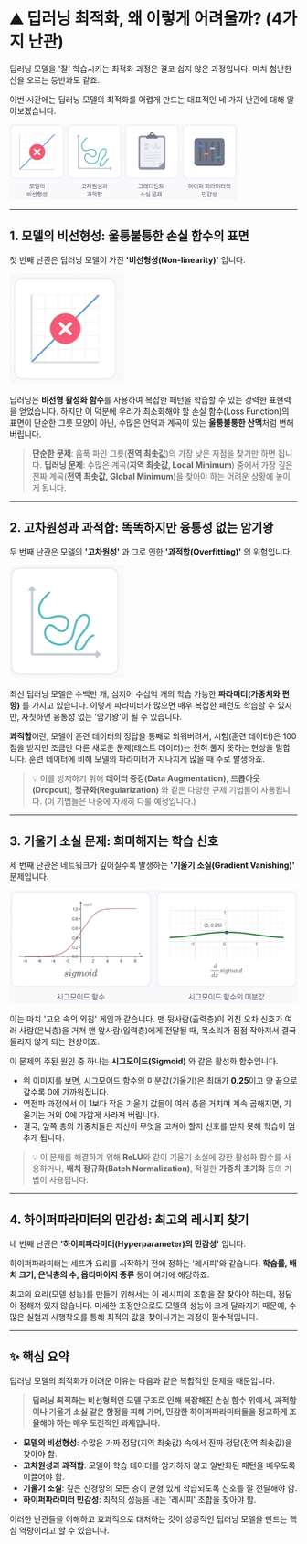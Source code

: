# ⛰️ 딥러닝 최적화, 왜 이렇게 어려울까? (4가지 난관)

딥러닝 모델을 '잘' 학습시키는 최적화 과정은 결코 쉽지 않은 과정입니다. 마치 험난한 산을 오르는 등반과도 같죠.

이번 시간에는 딥러닝 모델의 최적화를 어렵게 만드는 대표적인 네 가지 난관에 대해 알아보겠습니다.

<img src="../images/reasons-dl-optimization-challenges.png" width=400px>

---

## 1. 모델의 비선형성: 울퉁불퉁한 손실 함수의 표면

첫 번째 난관은 딥러닝 모델이 가진 **'비선형성(Non-linearity)'** 입니다.

<img src="../images/model-non-linearity.png" width=200px>

딥러닝은 **비선형 활성화 함수**를 사용하여 복잡한 패턴을 학습할 수 있는 강력한 표현력을 얻었습니다. 하지만 이 덕분에 우리가 최소화해야 할 손실 함수(Loss Function)의 표면이 단순한 그릇 모양이 아닌, 수많은 언덕과 계곡이 있는 **울퉁불퉁한 산맥**처럼 변해버립니다.

> **단순한 문제**: 움푹 파인 그릇(**전역 최솟값**)의 가장 낮은 지점을 찾기만 하면 됩니다.
> **딥러닝 문제**: 수많은 계곡(**지역 최솟값, Local Minimum**) 중에서 가장 깊은 진짜 계곡(**전역 최솟값, Global Minimum**)을 찾아야 하는 어려운 상황에 놓이게 됩니다.

---

## 2. 고차원성과 과적합: 똑똑하지만 융통성 없는 암기왕

두 번째 난관은 모델의 **'고차원성'** 과 그로 인한 **'과적합(Overfitting)'** 의 위험입니다.

<img src="../images/overfitting.png" width=200px>

최신 딥러닝 모델은 수백만 개, 심지어 수십억 개의 학습 가능한 **파라미터(가중치와 편향)** 를 가지고 있습니다. 이렇게 파라미터가 많으면 매우 복잡한 패턴도 학습할 수 있지만, 자칫하면 융통성 없는 '암기왕'이 될 수 있습니다.

**과적합**이란, 모델이 훈련 데이터의 정답을 통째로 외워버려서, 시험(훈련 데이터)은 100점을 받지만 조금만 다른 새로운 문제(테스트 데이터)는 전혀 풀지 못하는 현상을 말합니다. 훈련 데이터에 비해 모델의 파라미터가 지나치게 많을 때 주로 발생하죠.

> 💡 이를 방지하기 위해 **데이터 증강(Data Augmentation)**, **드롭아웃(Dropout)**, **정규화(Regularization)** 와 같은 다양한 규제 기법들이 사용됩니다. (이 기법들은 나중에 자세히 다룰 예정입니다.)

---

## 3. 기울기 소실 문제: 희미해지는 학습 신호

세 번째 난관은 네트워크가 깊어질수록 발생하는 **'기울기 소실(Gradient Vanishing)'** 문제입니다.

<img src="../images/vanishing-gradients.png" width=600px>

이는 마치 '고요 속의 외침' 게임과 같습니다. 맨 뒷사람(출력층)이 외친 오차 신호가 여러 사람(은닉층)을 거쳐 맨 앞사람(입력층)에게 전달될 때, 목소리가 점점 작아져서 결국 들리지 않게 되는 현상이죠.

이 문제의 주된 원인 중 하나는 **시그모이드(Sigmoid)** 와 같은 활성화 함수입니다.

- 위 이미지를 보면, 시그모이드 함수의 미분값(기울기)은 최대가 **0.25**이고 양 끝으로 갈수록 0에 가까워집니다.
- 역전파 과정에서 이 1보다 작은 기울기 값들이 여러 층을 거치며 계속 곱해지면, 기울기는 거의 0에 가깝게 사라져 버립니다.
- 결국, 앞쪽 층의 가중치들은 자신이 무엇을 고쳐야 할지 신호를 받지 못해 학습이 멈추게 됩니다.

> 💡 이 문제를 해결하기 위해 **ReLU**와 같이 기울기 소실에 강한 활성화 함수를 사용하거나, **배치 정규화(Batch Normalization)**, 적절한 **가중치 초기화** 등의 기법이 사용됩니다.

---

## 4. 하이퍼파라미터의 민감성: 최고의 레시피 찾기

네 번째 난관은 **'하이퍼파라미터(Hyperparameter)의 민감성'** 입니다.

하이퍼파라미터는 셰프가 요리를 시작하기 전에 정하는 '레시피'와 같습니다. **학습률, 배치 크기, 은닉층의 수, 옵티마이저 종류** 등이 여기에 해당하죠.

최고의 요리(모델 성능)를 만들기 위해서는 이 레시피의 조합을 잘 찾아야 하는데, 정답이 정해져 있지 않습니다. 미세한 조정만으로도 모델의 성능이 크게 달라지기 때문에, 수많은 실험과 시행착오를 통해 최적의 값을 찾아나가는 과정이 필수적입니다.

---

## ✨ 핵심 요약

딥러닝 모델의 최적화가 어려운 이유는 다음과 같은 복합적인 문제들 때문입니다.

> **딥러닝 최적화는 비선형적인 모델 구조로 인해 복잡해진 손실 함수 위에서, 과적합이나 기울기 소실 같은 함정을 피해 가며, 민감한 하이퍼파라미터들을 정교하게 조율해야 하는 매우 도전적인 과제입니다.**

- **모델의 비선형성**: 수많은 가짜 정답(지역 최솟값) 속에서 진짜 정답(전역 최솟값)을 찾아야 함.
- **고차원성과 과적합**: 모델이 학습 데이터를 암기하지 않고 일반화된 패턴을 배우도록 이끌어야 함.
- **기울기 소실**: 깊은 신경망의 모든 층이 균형 있게 학습되도록 신호를 잘 전달해야 함.
- **하이퍼파라미터 민감성**: 최적의 성능을 내는 '레시피' 조합을 찾아야 함.

이러한 난관들을 이해하고 효과적으로 대처하는 것이 성공적인 딥러닝 모델을 만드는 핵심 역량이라고 할 수 있습니다.
